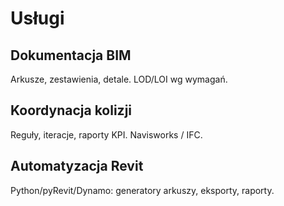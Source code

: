 # Usługi

## Dokumentacja BIM
Arkusze, zestawienia, detale. LOD/LOI wg wymagań.

## Koordynacja kolizji
Reguły, iteracje, raporty KPI. Navisworks / IFC.

## Automatyzacja Revit
Python/pyRevit/Dynamo: generatory arkuszy, eksporty, raporty.
